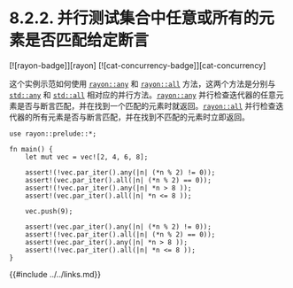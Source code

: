 # 8.2.2. 并行测试集合中任意或所有的元素是否匹配给定断言

[![rayon-badge]][rayon] [![cat-concurrency-badge]][cat-concurrency]

这个实例示范如何使用 [`rayon::any`] 和 [`rayon::all`] 方法，这两个方法是分别与 [`std::any`] 和 [`std::all`] 相对应的并行方法。[`rayon::any`] 并行检查迭代器的任意元素是否与断言匹配，并在找到一个匹配的元素时就返回。[`rayon::all`] 并行检查迭代器的所有元素是否与断言匹配，并在找到不匹配的元素时立即返回。

```rust,edition2018
use rayon::prelude::*;

fn main() {
    let mut vec = vec![2, 4, 6, 8];

    assert!(!vec.par_iter().any(|n| (*n % 2) != 0));
    assert!(vec.par_iter().all(|n| (*n % 2) == 0));
    assert!(!vec.par_iter().any(|n| *n > 8 ));
    assert!(vec.par_iter().all(|n| *n <= 8 ));

    vec.push(9);

    assert!(vec.par_iter().any(|n| (*n % 2) != 0));
    assert!(!vec.par_iter().all(|n| (*n % 2) == 0));
    assert!(vec.par_iter().any(|n| *n > 8 ));
    assert!(!vec.par_iter().all(|n| *n <= 8 )); 
}
```

[`rayon::all`]: https://docs.rs/rayon/*/rayon/iter/trait.ParallelIterator.html#method.all
[`rayon::any`]: https://docs.rs/rayon/*/rayon/iter/trait.ParallelIterator.html#method.any
[`std::all`]: https://doc.rust-lang.org/std/iter/trait.Iterator.html#method.all
[`std::any`]: https://doc.rust-lang.org/std/iter/trait.Iterator.html#method.any

{{#include ../../links.md}}
